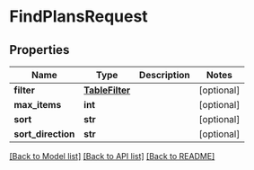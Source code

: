 # FindPlansRequest

## Properties
Name | Type | Description | Notes
------------ | ------------- | ------------- | -------------
**filter** | [**TableFilter**](TableFilter.md) |  | [optional] 
**max_items** | **int** |  | [optional] 
**sort** | **str** |  | [optional] 
**sort_direction** | **str** |  | [optional] 

[[Back to Model list]](../README.md#documentation-for-models) [[Back to API list]](../README.md#documentation-for-api-endpoints) [[Back to README]](../README.md)

